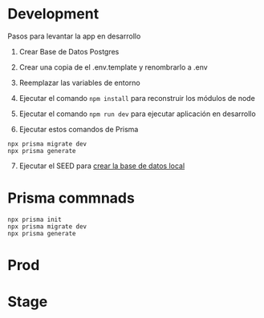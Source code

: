 # Development

Pasos para levantar la app en desarrollo

1. Crear Base de Datos Postgres

2. Crear una copia de el .env.template y renombrarlo a .env
3. Reemplazar las variables de entorno
4. Ejecutar el comando `npm install` para reconstruir los módulos de node
5. Ejecutar el comando `npm run dev` para ejecutar aplicación en desarrollo
6. Ejecutar estos comandos de Prisma

```
npx prisma migrate dev
npx prisma generate
```

7. Ejecutar el SEED para [crear la base de datos local](localhost:3000/api/seed)

# Prisma commnads

```
npx prisma init
npx prisma migrate dev
npx prisma generate

```

# Prod

# Stage
